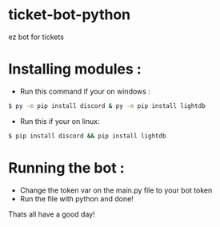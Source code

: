 # ticket-bot-python
ez bot for tickets 

# Installing modules : 

- Run this command if your on windows : 
```sh
$ py -m pip install discord & py -m pip install lightdb
```
- Run this if your on linux:
```sh
$ pip install discord && pip install lightdb
```

# Running the bot : 

- Change the token var on the main.py file to your bot token
- Run the file with python and done!

Thats all have a good day!
